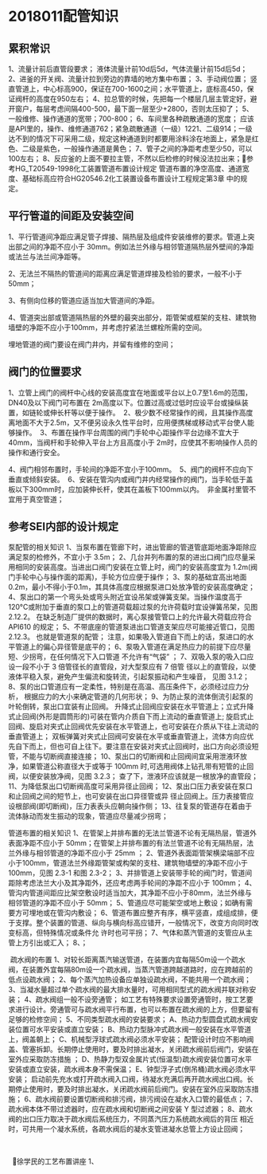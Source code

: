# 2018011配管知识

## 累积常识
1、流量计前后直管段要求；
液体流量计前10d后5d，气体流量计前15d后5d；
2、进釜的开关阀、流量计拉到旁边的靠墙的地方集中布置；
3、手动阀位置；
竖直管道上，中心标高900，保证在700-1600之间；水平管道上，底标高450，保证阀杆的高度在950左右；
4、拉总管的时候，先把每一个楼层几层主管定好，避开窗户，每层考虑间隔400-500，最下面一层至少+2800，否则太压抑了；
5、一般维修、操作通道的宽带；700-800；
6、车间里各种疏散通道的宽度；
应该是API里的，操作、维修通道762；紧急疏散通道（一级）1221、二级914；一级达不到的情况下可采用二级，规定这种通道到时都要用涂料涂在地面上，紧急是红色、二级是紫色，一般操作通道是黄色；
7、管子之间的净距考虑至少50，可以100左右；
8、反应釜的上面不要拉主管，不然以后检修的时候没法拉出来；参考HG_T20549-1998化工装置管道布置设计规定
管道布置的净空高度、通道宽度、基础标高应符合HG20546.2化工装置设备布置设计工程规定第3章 中的规定。 


## 平行管道的间距及安装空间 
1、平行管道间净距应满足管子焊接、隔热层及组成件安装维修的要求。管道上突出部之间的净距不应小于 30mm。例如法兰外缘与相邻管道隔热层外壁间的净距或法兰与法兰间净距等。 

2、无法兰不隔热的管道间的距离应满足管道焊接及检验的要求，一般不小于 50mm； 

3、有侧向位移的管道应适当加大管道间的净距。 

4、管道突出部或管道隔热层的外壁的最突出部分，距管架或框架的支柱、建筑物墙壁的净距不应小于100mm，并考虑拧紧法兰螺栓所需的空间。 

埋地管道的阀门要设在阀门井内，并留有维修的空间；

## 阀门的位置要求 
1、立管上阀门的阀杆中心线的安装高度宜在地面或平台以上0.7至1.6m的范围，DN40及以下阀门可布置在 2m高度以下。位置过高或过低时应设平台或操纵装置，如链轮或伸长杆等以便于操作。
 2、极少数不经常操作的阀，且其操作高度离地面不大于2.5m，又不便另设永久性平台时，应用便携梯或移动式平台使人能够操作。
 3、布置在操作平台周围的阀门手轮中心距操作平台边缘不宜大于40mm，当阀杆和手轮伸入平台上方且高度小于 2m时，应使其不影响操作人员的操作和通行安全。 

4、阀门相邻布置时，手轮间的净距不宜小于100mm。
 5、阀门的阀杆不应向下垂直或倾斜安装。
 6、安装在管沟内或阀门井内经常操作的阀门，当手轮低于盖板以下300mm时，应加装伸长杆，使其在盖板下100mm以内。 
非金属衬里管不宜用于真空管道；

## 参考SEI内部的设计规定

泵配管的相关知识
1、当泵布置在管廊下时，进出管廊的管道管底距地面净距除应满足泵的检修外，不宜小于 3.5m；
2、几台并列布置的泵的进出口阀门应尽量采用相同的安装高度。当进出口阀门安装在立管上时，阀门的安装高度宜为 1.2m(阀门手轮中心与操作面的距离)，手轮方位应便于操作；
3、泵的基础宜高出地面0.2m，最小不得小于0.1m，其具体高度应根据泵进口处放净管的安装高度确定；
4、泵出口的第一个弯头处或弯头附近宜设吊架或弹簧支架。当操作温度高于120°C或附加于垂直的泵口上的管道荷载超过泵的允许荷载时宜设弹簧吊架，见图 2.12.2。 在缺乏制造厂提供的数据时，离心泵接管管口上的允许最大荷载应符合 API610 的规定；
5、不带底座的管道泵进出口管道支架应尽可能接近管口，见图 2.12.3。 
也就是管道泵的配管；
注意，如果吸入管道自下而上的话，泵进口的水平管道上的偏心异径管是底平的；
6、泵吸入管道在满足热应力的前提下应尽量短、少拐弯，在任何情况下入口管道 不允许有“气袋” ；
7、双吸入泵的吸入口应设一段不小于 3 倍管径长的直管段，对大型泵应有 7 倍管 径以上的直管段，以使液体平稳入泵，避免产生偏流和旋转流，引起泵振动和产生噪音， 见图 3.1.2；
8、泵的出口管道应有一定柔性，特别是在高温、高压条件下，必须经过应力分析， 根据应力的大小来确定管道的几何形状；
9、为防止泵的流体倒流引起泵的叶轮倒转，泵出口宜装有止回阀。
升降式止回阀应安装在水平管道上；立式升降式止回阀(外形是圆筒形的)可装在管内介质自下而上流动的垂直管道上; 
旋启式止回阀、旋启对夹式止回阀优先安装在水平管道上，也可安装在介质从下往上流动的垂直管道上；
双板弹簧对夹式止回阀可安装在水平或垂直管道上，流体方向应优先自下而上，但也可自上往下。要注意在安装对夹式止回阀时，出口方向必须设短管，不能与切断阀直接连接；
10、泵出口的切断阀和止回阀间宜采用泄液环放净，如果管道公称直径大于或等于 100mm 时,可选用阀体上钻孔带有短管的止回阀，以便安装放净阀，见图 3.2.3；
查了下，泄液环应该就是一根放净的直管段；
11、为降低泵出口切断阀高度可采用异径止回阀；
12、泵出口压力表安装在泵口和止回阀之间的短节上，也可安装在出口异径管或异 径止回阀上。压力表接管应设根部阀(即切断阀)，压力表表头应朝向操作侧；
13、往复泵的管道存在着由于流体脉动而发生振动的现象，管道应尽量减少拐弯；

管道布置的相关知识
1、在管架上并排布置的无法兰管道不论有无隔热层，管道外表面净距不应小于 50mm；在管架上并排布置的有法兰管道不论有无隔热层，法兰外缘与相邻管道的净距不应小于 25mm ；
2、管道外表面距管架横梁端部不应小于100mm，管道法兰外缘距管架或构架的支柱、建筑物墙壁的净距不应小于 100mm，见图 2.3-1 和图 2.3-2；
3、并排管道上安装带手轮的阀门时，管道间距除考虑法兰大小及其净距外，还应考虑两手轮间的净距不应小于 100mm；
4、管沟内管道间距应比架空敷设时适当加大，其净距不应小于80mm，法兰外缘与相邻管道的净距不应小于 50mm；
5、管道应尽可能架空或地上敷设；如确有需要方可埋地或在管沟内敷设；
6、管道布置应整齐有序，横平竖直，成组成排，便于支撑。整个装置的管道、纵向与横向标高应错开，一般情况下，改变方向同时改变标高，但特殊情况或条件允 许时也可平拐； 7、气体和蒸汽管道的支管应从主管上方引出或汇入；
8、；

 疏水阀的布置
1、对较长距离蒸汽输送管道，在装置内宜每隔50m设一个疏水阀，在装置外宜每隔80m设一个疏水阀，当蒸汽管道跨越道路时，应在跨越前的低点设疏水阀；
2、每个蒸汽加热设备应单独设疏水阀，不能共用一个疏水阀；
3、当凝水量超过单个疏水阀的最大排水量时，可用相同型式的疏水阀并联对称安装；
4、疏水阀组一般不设旁通管；
如工艺有特殊要求设置旁通管时，按工艺要求进行设计。旁通管可与疏水阀平行布置，也可以布置在疏水阀的上方，但要留有足够的检修空间；
5、不同类型疏水阀的安装要求；
A、热动力型圆盘式疏水阀安装位置可水平安装或直立安装；
B、热动力型脉冲式疏水阀一般安装在水平管道上，阀盖朝上；
C、机械型浮球式疏水阀必须水平安装；
配管设计时应不影响阀盖、管塞拆卸。长期停止使用时，要及时排出凝水，关闭疏水阀前后阀门，安装在室外应采取防冻措施 ；
D、热静力型双金属片式(恒温型)疏水阀安装位置可水平安装或直立安装，疏水阀本身不需保温；
E、钟型浮子式(倒吊桶)疏水阀必须水平安装；
启动前先充水或打开疏水阀入口阀，待凝水充满后再开疏水阀出口阀。长期停止使用时，要及时排出凝水，关闭疏水阀前后阀门。安装在室外应采取防冻措施；
6、疏水阀前要设置切断阀和排污阀，排污阀设在凝水入口管的最低点；
7、疏水阀本体不带过滤器时，应在疏水阀和切断阀之间安装 Y 型过滤器；
8、疏水阀的出口压力取决于疏水阀后系统压力，不同蒸汽压力系统疏水阀后的背压 相近时，可共用一个凝水系统，各疏水阀后的凝水支管进凝水总管上方设止回阀；


 



 
徐学民的工艺布置讲座
1、